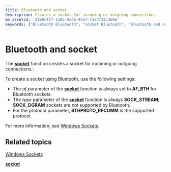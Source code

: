 ```yaml
---
title: Bluetooth and socket
description: Creates a socket for incoming or outgoing connections.
ms.assetid: '21b9cf1f-1a85-4a4b-9557-faa4f32c3696'
keywords: ["Bluetooth Bluetooth", "socket Bluetooth", "Bluetooth and socket Bluetooth"]
---
```


# Bluetooth and socket

The [**socket**](https://msdn.microsoft.com/library/windows/desktop/ms740506) function creates a socket for incoming or outgoing connections.:

To create a socket using Bluetooth, use the following settings:

-   The *af* parameter of the [**socket**](https://msdn.microsoft.com/library/windows/desktop/ms740506) function is always set to **AF\_BTH** for Bluetooth sockets.
-   The *type* parameter of the [**socket**](https://msdn.microsoft.com/library/windows/desktop/ms740506) function is always **SOCK\_STREAM**; **SOCK\_DGRAM** sockets are not supported by Bluetooth.
-   For the *protocol* parameter, **BTHPROTO\_RFCOMM** is the supported protocol.

For more information, see [Windows Sockets](https://msdn.microsoft.com/library/windows/desktop/ms740673).

## Related topics

<dl> <dt>

[Windows Sockets](https://msdn.microsoft.com/library/windows/desktop/ms740673)
</dt> <dt>

[**socket**](https://msdn.microsoft.com/library/windows/desktop/ms740506)
</dt> </dl>

 

 




